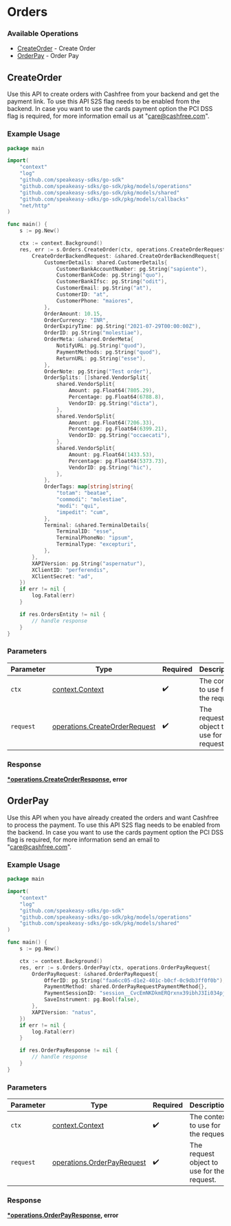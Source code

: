 # Orders

### Available Operations

* [CreateOrder](#createorder) - Create Order
* [OrderPay](#orderpay) - Order Pay

## CreateOrder

Use this API to create orders with Cashfree from your backend and get the payment link. To use this API S2S flag needs to be enabled from the backend. In case you want to use the cards payment option the PCI DSS flag is required, for more information email us at "care@cashfree.com".

### Example Usage

```go
package main

import(
	"context"
	"log"
	"github.com/speakeasy-sdks/go-sdk"
	"github.com/speakeasy-sdks/go-sdk/pkg/models/operations"
	"github.com/speakeasy-sdks/go-sdk/pkg/models/shared"
	"github.com/speakeasy-sdks/go-sdk/pkg/models/callbacks"
	"net/http"
)

func main() {
    s := pg.New()

    ctx := context.Background()
    res, err := s.Orders.CreateOrder(ctx, operations.CreateOrderRequest{
        CreateOrderBackendRequest: &shared.CreateOrderBackendRequest{
            CustomerDetails: shared.CustomerDetails{
                CustomerBankAccountNumber: pg.String("sapiente"),
                CustomerBankCode: pg.String("quo"),
                CustomerBankIfsc: pg.String("odit"),
                CustomerEmail: pg.String("at"),
                CustomerID: "at",
                CustomerPhone: "maiores",
            },
            OrderAmount: 10.15,
            OrderCurrency: "INR",
            OrderExpiryTime: pg.String("2021-07-29T00:00:00Z"),
            OrderID: pg.String("molestiae"),
            OrderMeta: &shared.OrderMeta{
                NotifyURL: pg.String("quod"),
                PaymentMethods: pg.String("quod"),
                ReturnURL: pg.String("esse"),
            },
            OrderNote: pg.String("Test order"),
            OrderSplits: []shared.VendorSplit{
                shared.VendorSplit{
                    Amount: pg.Float64(7805.29),
                    Percentage: pg.Float64(6788.8),
                    VendorID: pg.String("dicta"),
                },
                shared.VendorSplit{
                    Amount: pg.Float64(7206.33),
                    Percentage: pg.Float64(6399.21),
                    VendorID: pg.String("occaecati"),
                },
                shared.VendorSplit{
                    Amount: pg.Float64(1433.53),
                    Percentage: pg.Float64(5373.73),
                    VendorID: pg.String("hic"),
                },
            },
            OrderTags: map[string]string{
                "totam": "beatae",
                "commodi": "molestiae",
                "modi": "qui",
                "impedit": "cum",
            },
            Terminal: &shared.TerminalDetails{
                TerminalID: "esse",
                TerminalPhoneNo: "ipsum",
                TerminalType: "excepturi",
            },
        },
        XAPIVersion: pg.String("aspernatur"),
        XClientID: "perferendis",
        XClientSecret: "ad",
    })
    if err != nil {
        log.Fatal(err)
    }

    if res.OrdersEntity != nil {
        // handle response
    }
}
```

### Parameters

| Parameter                                                                      | Type                                                                           | Required                                                                       | Description                                                                    |
| ------------------------------------------------------------------------------ | ------------------------------------------------------------------------------ | ------------------------------------------------------------------------------ | ------------------------------------------------------------------------------ |
| `ctx`                                                                          | [context.Context](https://pkg.go.dev/context#Context)                          | :heavy_check_mark:                                                             | The context to use for the request.                                            |
| `request`                                                                      | [operations.CreateOrderRequest](../../models/operations/createorderrequest.md) | :heavy_check_mark:                                                             | The request object to use for the request.                                     |


### Response

**[*operations.CreateOrderResponse](../../models/operations/createorderresponse.md), error**


## OrderPay

Use this API when you have already created the orders and want Cashfree to process the payment. To use this API S2S flag needs to be enabled from the backend. In case you want to use the cards payment option the PCI DSS flag is required, for more information send an email to "care@cashfree.com".

### Example Usage

```go
package main

import(
	"context"
	"log"
	"github.com/speakeasy-sdks/go-sdk"
	"github.com/speakeasy-sdks/go-sdk/pkg/models/operations"
	"github.com/speakeasy-sdks/go-sdk/pkg/models/shared"
)

func main() {
    s := pg.New()

    ctx := context.Background()
    res, err := s.Orders.OrderPay(ctx, operations.OrderPayRequest{
        OrderPayRequest: &shared.OrderPayRequest{
            OfferID: pg.String("faa6cc05-d1e2-401c-b0cf-0c9db3ff0f0b"),
            PaymentMethod: shared.OrderPayRequestPaymentMethod{},
            PaymentSessionID: "session__CvcEmNKDkmERQrxnx39ibhJ3Ii034pjc8ZVxf3qcgEXCWlgDDlHRgz2XYZCqpajDQSXMMtCusPgOIxYP2LZx0-05p39gC2Vgmq1RAj--gcn",
            SaveInstrument: pg.Bool(false),
        },
        XAPIVersion: "natus",
    })
    if err != nil {
        log.Fatal(err)
    }

    if res.OrderPayResponse != nil {
        // handle response
    }
}
```

### Parameters

| Parameter                                                                | Type                                                                     | Required                                                                 | Description                                                              |
| ------------------------------------------------------------------------ | ------------------------------------------------------------------------ | ------------------------------------------------------------------------ | ------------------------------------------------------------------------ |
| `ctx`                                                                    | [context.Context](https://pkg.go.dev/context#Context)                    | :heavy_check_mark:                                                       | The context to use for the request.                                      |
| `request`                                                                | [operations.OrderPayRequest](../../models/operations/orderpayrequest.md) | :heavy_check_mark:                                                       | The request object to use for the request.                               |


### Response

**[*operations.OrderPayResponse](../../models/operations/orderpayresponse.md), error**

